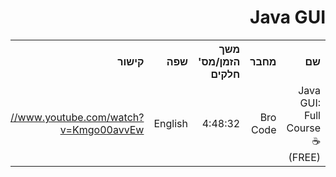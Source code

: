 <div dir="rtl">
    <h1>Java GUI</h1>
    <table>
        <tr>
            <th style="text-align: right;">שם</th>
            <th style="text-align: right;">מחבר</th>
            <th style="text-align: right;">משך הזמן/מס' חלקים</th>
            <th style="text-align: right;">שפה</th>
            <th style="text-align: right;">קישור</th>
            <th style="text-align: right;">הערות</th>
        </tr>
        <tr>
            <td style="text-align: right;">Java GUI: Full Course ☕ (FREE)</td>
            <td style="text-align: right;">Bro Code</td>
            <td style="text-align: right;">4:48:32</td>
            <td style="text-align: right;">English</td>
            <td style="text-align: right;">
                <a href="https://www.youtube.com/watch?v=Kmgo00avvEw">https://www.youtube.com/watch?v=Kmgo00avvEw</a>   
            </td>
            <td style="text-align: right;"></td>
        </tr>
    <table>
</div>